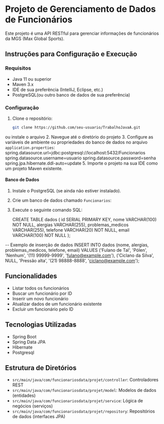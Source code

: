 # Projeto de Gerenciamento de Dados de Funcionários

Este projeto é uma API RESTful para gerenciar informações de funcionários da MGS (Max Global Sports).

## Instruções para Configuração e Execução

### Requisitos
- Java 11 ou superior
- Maven 3.x
- IDE de sua preferência (IntelliJ, Eclipse, etc.)
- PostgreSQL(ou outro banco de dados de sua preferência)

### Configuração
1. Clone o repositório:
   ```bash
   git clone https://github.com/seu-usuario/TrabalhoJavaA.git
ou instale o arquivo
2. Navegue até o diretório do projeto
3. Configure as variáveis de ambiente ou propriedades do banco de dados no arquivo `application.properties`:
   spring.datasource.url=jdbc:postgresql://localhost:5432/Funcionarios
   spring.datasource.username=usuario
   spring.datasource.password=senha
   spring.jpa.hibernate.ddl-auto=update
5. Importe o projeto na sua IDE como um projeto Maven existente.

#### Banco de Dados
1. Instale o PostgreSQL (se ainda não estiver instalado).
2. Crie um banco de dados chamado `Funcionarios`:
3. Execute o seguinte comando SQL:
   
     CREATE TABLE dados (
      id SERIAL PRIMARY KEY,
      nome VARCHAR(100) NOT NULL,
      alergias VARCHAR(255),
      problemas_medicos VARCHAR(255),
      telefone VARCHAR(20) NOT NULL,
      email VARCHAR(100) NOT NULL
     );
   
-- Exemplo de inserção de dados
INSERT INTO dados (nome, alergias, problemas_medicos, telefone, email)
VALUES
    ('Fulano de Tal', 'Pólen', 'Nenhum', '(11) 99999-9999', 'fulano@example.com'),
    ('Ciclano da Silva', NULL, 'Pressão alta', '(21) 98888-8888', 'ciclano@example.com');

## Funcionalidades

- Listar todos os funcionários
- Buscar um funcionário por ID
- Inserir um novo funcionário
- Atualizar dados de um funcionário existente
- Excluir um funcionário pelo ID

## Tecnologias Utilizadas

- Spring Boot
- Spring Data JPA
- Hibernate
- Postgresql

## Estrutura de Diretórios

- `src/main/java/com/funcionariosdata/projet/controller`: Controladores REST
- `src/main/java/com/funcionariosdata/projet/model`: Modelos de dados (entidades)
- `src/main/java/com/funcionariosdata/projet/service`: Lógica de negócios (serviços)
- `src/main/java/com/funcionariosdata/projet/repository`: Repositórios de dados (interfaces JPA)
